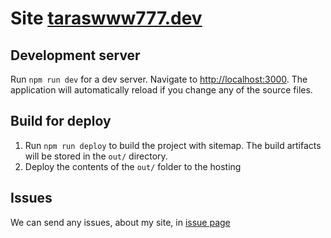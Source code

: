 [URL_TW7]:<https://taraswww777.dev>

[URL_TW7_ISSUES]:<https://github.com/taraswww777/taraswww777.dev/issues>

# Site [taraswww777.dev][URL_TW7]

## Development server

Run `npm run dev` for a dev server.
Navigate to <http://localhost:3000>.
The application will automatically reload if you change any of the source files.

## Build for deploy

1. Run `npm run deploy` to build the project with sitemap.
   The build artifacts will be stored in the `out/` directory.
2. Deploy the contents of the `out/` folder to the hosting

## Issues

We can send any issues, about my site, in [issue page][URL_TW7_ISSUES]
